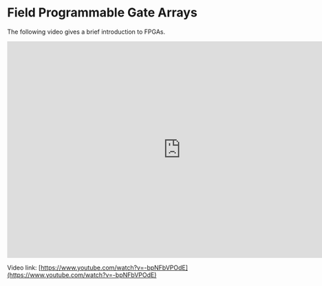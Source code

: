 # Field Programmable Gate Arrays

The following video gives a brief introduction to FPGAs.

<div class="video-container">
<iframe width="806" height="504" src="https://www.youtube.com/embed/-bpNFbVPOdE" title="Introduction to FPGAs" frameborder="0" allow="accelerometer; autoplay; clipboard-write; encrypted-media; gyroscope; picture-in-picture" allowfullscreen></iframe>
</div>

Video link: [https://www.youtube.com/watch?v=-bpNFbVPOdE](https://www.youtube.com/watch?v=-bpNFbVPOdE)

 
